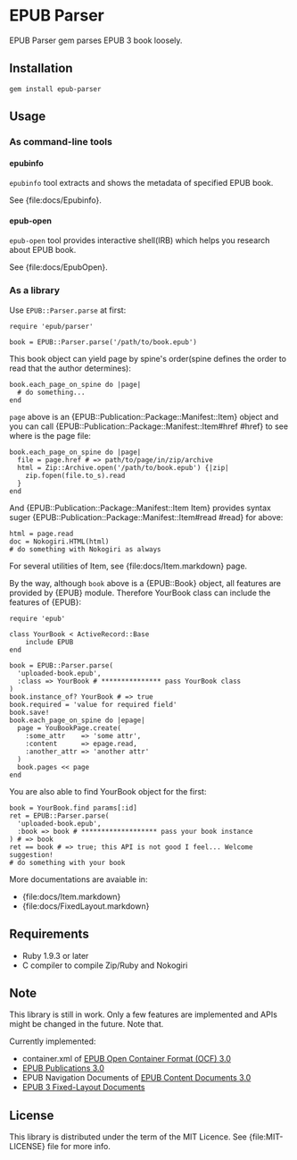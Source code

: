 EPUB Parser
===========

EPUB Parser gem parses EPUB 3 book loosely.

Installation
------------

    gem install epub-parser

Usage
-----

### As command-line tools

#### epubinfo

`epubinfo` tool extracts and shows the metadata of specified EPUB book.

See {file:docs/Epubinfo}.

#### epub-open

`epub-open` tool provides interactive shell(IRB) which helps you research about EPUB book.

See {file:docs/EpubOpen}.

### As a library

Use `EPUB::Parser.parse` at first:

    require 'epub/parser'
    
    book = EPUB::Parser.parse('/path/to/book.epub')

This book object can yield page by spine's order(spine defines the order to read that the author determines):

    book.each_page_on_spine do |page|
      # do something...
    end

`page` above is an {EPUB::Publication::Package::Manifest::Item} object and you can call {EPUB::Publication::Package::Manifest::Item#href #href} to see where is the page file:

    book.each_page_on_spine do |page|
      file = page.href # => path/to/page/in/zip/archive
      html = Zip::Archive.open('/path/to/book.epub') {|zip|
        zip.fopen(file.to_s).read
      }
    end

And {EPUB::Publication::Package::Manifest::Item Item} provides syntax suger {EPUB::Publication::Package::Manifest::Item#read #read} for above:

    html = page.read
    doc = Nokogiri.HTML(html)
    # do something with Nokogiri as always

For several utilities of Item, see {file:docs/Item.markdown} page.

By the way, although `book` above is a {EPUB::Book} object, all features are provided by {EPUB} module. Therefore YourBook class can include the features of {EPUB}:

    require 'epub'
    
    class YourBook < ActiveRecord::Base
        include EPUB
    end
    
    book = EPUB::Parser.parse(
      'uploaded-book.epub',
      :class => YourBook # *************** pass YourBook class
    )
    book.instance_of? YourBook # => true
    book.required = 'value for required field'
    book.save!
    book.each_page_on_spine do |epage|
      page = YouBookPage.create(
        :some_attr    => 'some attr',
        :content      => epage.read,
        :another_attr => 'another attr'
      )
      book.pages << page
    end

You are also able to find YourBook object for the first:

    book = YourBook.find params[:id]
    ret = EPUB::Parser.parse(
      'uploaded-book.epub',
      :book => book # ******************* pass your book instance
    ) # => book
    ret == book # => true; this API is not good I feel... Welcome suggestion!
    # do something with your book

More documentations are avaiable in:

* {file:docs/Item.markdown}
* {file:docs/FixedLayout.markdown}

Requirements
------------

* Ruby 1.9.3 or later
* C compiler to compile Zip/Ruby and Nokogiri

Note
----

This library is still in work.
Only a few features are implemented and APIs might be changed in the future.
Note that.

Currently implemented:

* container.xml of [EPUB Open Container Format (OCF) 3.0][]
* [EPUB Publications 3.0][]
* EPUB Navigation Documents of [EPUB Content Documents 3.0][]
* [EPUB 3 Fixed-Layout Documents][]

[EPUB Open Container Format (OCF) 3.0]:http://idpf.org/epub/30/spec/epub30-ocf.html#sec-container-metainf-container.xml
[EPUB Publications 3.0]:http://idpf.org/epub/30/spec/epub30-publications.html
[EPUB Content Documents 3.0]:http://www.idpf.org/epub/30/spec/epub30-contentdocs.html
[EPUB 3 Fixed-Layout Documents]:http://www.idpf.org/epub/fxl/

License
-------

This library is distributed under the term of the MIT Licence.
See {file:MIT-LICENSE} file for more info.
